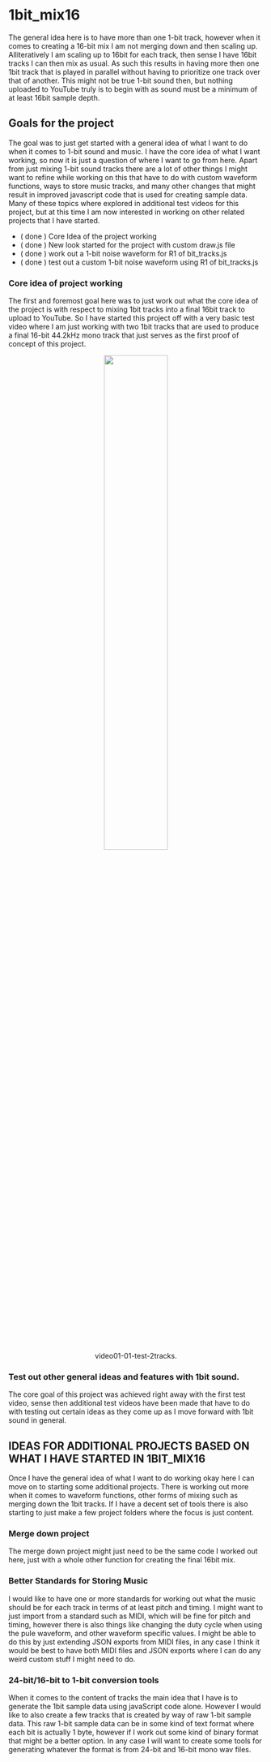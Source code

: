 # 1bit_mix16

The general idea here is to have more than one 1-bit track, however when it comes to creating a 16-bit mix I am not merging down and then scaling up. Alliteratively I am scaling up to 16bit for each track, then sense I have 16bit tracks I can then mix as usual. As such this results in having more then one 1bit track that is played in parallel without having to prioritize one track over that of another. This might not be true 1-bit sound then, but nothing uploaded to YouTube truly is to begin with as sound must be a minimum of at least 16bit sample depth.

## Goals for the project

The goal was to just get started with a general idea of what I want to do when it comes to 1-bit sound and music. I have the core idea of what I want working, so now it is just a question of where I want to go from here. Apart from just mixing 1-bit sound tracks there are a lot of other things I might want to refine while working on this that have to do with custom waveform functions, ways to store music tracks, and many other changes that might result in improved javascript code that is used for creating sample data. Many of these topics where explored in additional test videos for this project, but at this time I am now interested in working on other related projects that I have started.

  * ( done ) Core Idea of the project working
  * ( done ) New look started for the project with custom draw.js file
  * ( done ) work out a 1-bit noise waveform for R1 of bit_tracks.js
  * ( done ) test out a custom 1-bit noise waveform using R1 of bit_tracks.js
  
  
### Core idea of project working

The first and foremost goal here was to just work out what the core idea of the project is with respect to mixing 1bit tracks into a final 16bit track to upload to YouTube. So I have started this project off with a very basic test video where I am just working with two 1bit tracks that are used to produce a final 16-bit 44.2kHz mono track that just serves as the first proof of concept of this project.


<div align="center">
      <a href="https://www.youtube.com/watch?v=0Jsbznfcudc">
         <img src="https://img.youtube.com/vi/0Jsbznfcudc/0.jpg" style="width:50%;">
      </a>
    <p>
video01-01-test-2tracks.
    </p>
</div>

### Test out other general ideas and features with 1bit sound.

The core goal of this project was achieved right away with the first test video, sense then additional test videos have been made that have to do with testing out certain ideas as they come up as I move forward with 1bit sound in general.  

## IDEAS FOR ADDITIONAL PROJECTS BASED ON WHAT I HAVE STARTED IN 1BIT_MIX16

Once I have the general idea of what I want to do working okay here I can move on to starting some additional projects. There is working out more when it comes to waveform functions, other forms of mixing such as merging down the 1bit tracks. If I have a decent set of tools there is also starting to just make a few project folders where the focus is just content.

### Merge down project

The merge down project might just need to be the same code I worked out here, just with a whole other function for creating the final 16bit mix.

### Better Standards for Storing Music

I would like to have one or more standards for working out what the music should be for each track in terms of at least pitch and timing. I might want to just import from a standard such as MIDI, which will be fine for pitch and timing, however there is also things like changing the duty cycle when using the pule waveform, and other waveform specific values. I might be able to do this by just extending JSON exports from MIDI files, in any case I think it would be best to have both MIDI files and JSON exports where I can do any weird custom stuff I might need to do.

### 24-bit/16-bit to 1-bit conversion tools

When it comes to the content of tracks the main idea that I have is to generate the 1bit sample data using javaScript code alone. However I would like to also create a few tracks that is created by way of raw 1-bit sample data. This raw 1-bit sample data can be in some kind of text format where each bit is actually 1 byte, however if I work out some kind of binary format that might be a better option. In any case I will want to create some tools for generating whatever the format is from 24-bit and 16-bit mono wav files.

